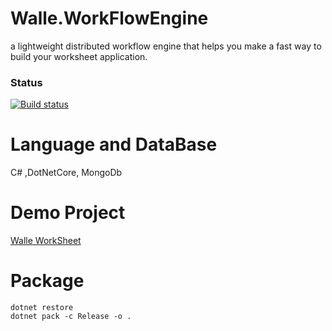 # Walle.WorkFlowEngine


a lightweight distributed workflow engine that helps you make a fast way to build your worksheet application.

### Status

[![Build status](https://ci.appveyor.com/api/projects/status/65jpqa0qm812fofk/branch/master?svg=true)](https://ci.appveyor.com/project/yemadu/walle-workflowengine/branch/master)

# Language and DataBase

C# ,DotNetCore, MongoDb



# Demo Project 

[Walle WorkSheet](https://github.com/WalleStudio/Walle.WorkSheet)

# Package 

```
dotnet restore
dotnet pack -c Release -o .
```


